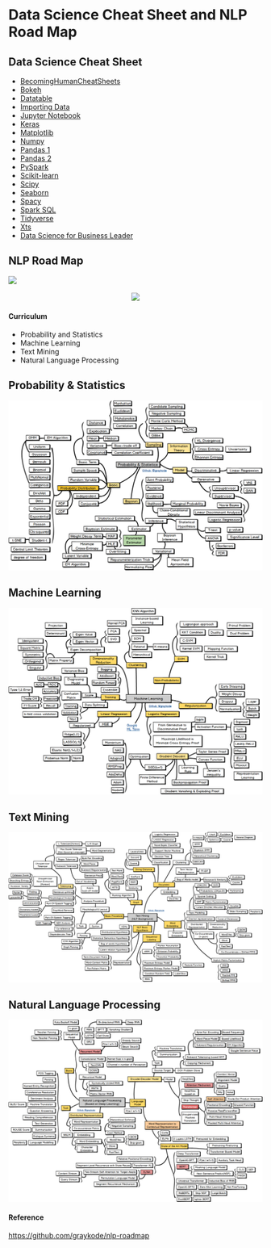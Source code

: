 # Data Science Cheat Sheet and NLP Road Map

## Data Science Cheat Sheet
- [BecomingHumanCheatSheets](cheat-sheet/BecomingHumanCheatSheets.pdf)
- [Bokeh](cheat-sheet/bokeh.pdf)
- [Datatable](cheat-sheet/datatable.pdf)
- [Importing Data](cheat-sheet/importing_data.pdf)
- [Jupyter Notebook](cheat-sheet/jupyter_notebook.pdf)
- [Keras](cheat-sheet/keras.pdf)
- [Matplotlib](cheat-sheet/matplotlib.pdf)
- [Numpy](cheat-sheet/numpy.pdf)
- [Pandas 1](cheat-sheet/pandas_1.pdf)
- [Pandas 2](cheat-sheet/pandas_2.pdf)
- [PySpark](cheat-sheet/pyspark.pdf)
- [Scikit-learn](cheat-sheet/scikit-learn.pdf)
- [Scipy](cheat-sheet/scipy.pdf)
- [Seaborn](cheat-sheet/seaborn.pdf)
- [Spacy](cheat-sheet/spacy.pdf)
- [Spark SQL](cheat-sheet/spark_sql.pdf)
- [Tidyverse](cheat-sheet/tidyverse.pdf)
- [Xts](cheat-sheet/xts.pdf)
- [Data Science for Business Leader](cheat-sheet/business_leader.pdf)


## NLP Road Map
![](img/title.png)
<p align="center"><img width="333" src="https://github.com/graykode/nlp-roadmap/raw/master/img/main.png" /></p>

#### Curriculum
- Probability and Statistics
- Machine Learning
- Text Mining
- Natural Language Processing

## Probability & Statistics
![](roadmap/probstat_roadmap.png)

## Machine Learning
![](roadmap/ml_roadmap.png)

## Text Mining
![](roadmap/textmining_roadmap.png)

## Natural Language Processing
![](roadmap/nlp_roadmap.png)

#### Reference
https://github.com/graykode/nlp-roadmap

